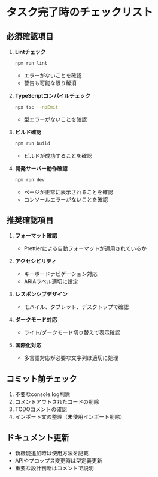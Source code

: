 # タスク完了時のチェックリスト

## 必須確認項目
1. **Lintチェック**
   ```bash
   npm run lint
   ```
   - エラーがないことを確認
   - 警告も可能な限り解消

2. **TypeScriptコンパイルチェック**
   ```bash
   npx tsc --noEmit
   ```
   - 型エラーがないことを確認

3. **ビルド確認**
   ```bash
   npm run build
   ```
   - ビルドが成功することを確認

4. **開発サーバー動作確認**
   ```bash
   npm run dev
   ```
   - ページが正常に表示されることを確認
   - コンソールエラーがないことを確認

## 推奨確認項目
1. **フォーマット確認**
   - Prettierによる自動フォーマットが適用されているか

2. **アクセシビリティ**
   - キーボードナビゲーション対応
   - ARIAラベル適切に設定

3. **レスポンシブデザイン**
   - モバイル、タブレット、デスクトップで確認

4. **ダークモード対応**
   - ライト/ダークモード切り替えで表示確認

5. **国際化対応**
   - 多言語対応が必要な文字列は適切に処理

## コミット前チェック
1. 不要なconsole.log削除
2. コメントアウトされたコードの削除
3. TODOコメントの確認
4. インポート文の整理（未使用インポート削除）

## ドキュメント更新
- 新機能追加時は使用方法を記載
- APIやプロップス変更時は型定義更新
- 重要な設計判断はコメントで説明